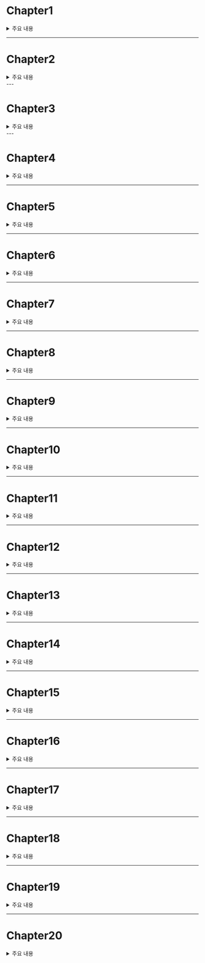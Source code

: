 # Chapter1

<details><summary>주요 내용
</summary>



</details>

---


# Chapter2
<details><summary>주요 내용
</summary>



  
  
  
  
</details>
---


# Chapter3
<details><summary>주요 내용
</summary>



  
  
  
</details>
---



# Chapter4
<details><summary>주요 내용
</summary>



  
  
  
</details>



---
# Chapter5
<details><summary>주요 내용
</summary>



  
  
  
</details>



---
# Chapter6
<details><summary>주요 내용
</summary>



  
  
  
</details>



---
# Chapter7
<details><summary>주요 내용
</summary>



  
  
  
</details>



---
# Chapter8
<details><summary>주요 내용
</summary>



  
  
  
</details>





---
# Chapter9
<details><summary>주요 내용
</summary>



  
  
  
</details>


---
# Chapter10
<details><summary>주요 내용
</summary>



  
  
  
</details>


---
# Chapter11
<details><summary>주요 내용
</summary>



  
  
  
</details>

---
# Chapter12
<details><summary>주요 내용
</summary>



  
  
  
</details>

---
# Chapter13
<details><summary>주요 내용
</summary>



  
  
  
</details>

---
# Chapter14
<details><summary>주요 내용
</summary>



  
  
  
</details>




---
# Chapter15
<details><summary>주요 내용
</summary>



  
  
  
</details>





---
# Chapter16
<details><summary>주요 내용
</summary>



  
  
  
</details>





---
# Chapter17
<details><summary>주요 내용
</summary>



  
  
  
</details>





---
# Chapter18
<details><summary>주요 내용
</summary>



  
  
  
</details>



---
# Chapter19
<details><summary>주요 내용
</summary>



  
  
  
</details>



---
# Chapter20
<details><summary>주요 내용
</summary>



  
  
  
</details>
